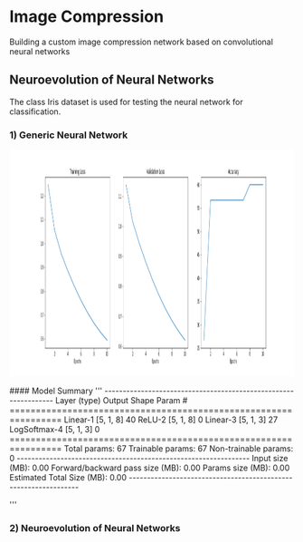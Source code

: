 # Image Compression
Building a custom image compression network based on convolutional neural networks
## Neuroevolution of Neural Networks
The class Iris dataset is used for testing the neural network for classification.
### 1) Generic Neural Network
<p align="center">
  <img width="600" height="400" src="Images/No_opti.png">
</p>
#### Model Summary
'''
----------------------------------------------------------------
        Layer (type)               Output Shape         Param #
================================================================
            Linear-1                  [5, 1, 8]              40
              ReLU-2                  [5, 1, 8]               0
            Linear-3                  [5, 1, 3]              27
        LogSoftmax-4                  [5, 1, 3]               0
================================================================
Total params: 67
Trainable params: 67
Non-trainable params: 0
----------------------------------------------------------------
Input size (MB): 0.00
Forward/backward pass size (MB): 0.00
Params size (MB): 0.00
Estimated Total Size (MB): 0.00
----------------------------------------------------------------

'''


### 2) Neuroevolution of Neural Networks